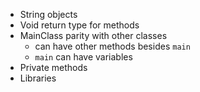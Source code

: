 - String objects
- Void return type for methods
- MainClass parity with other classes
    - can have other methods besides `main`
    - `main` can have variables
- Private methods
- Libraries